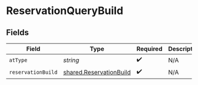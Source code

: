 # ReservationQueryBuild


## Fields

| Field                                                                     | Type                                                                      | Required                                                                  | Description                                                               |
| ------------------------------------------------------------------------- | ------------------------------------------------------------------------- | ------------------------------------------------------------------------- | ------------------------------------------------------------------------- |
| `atType`                                                                  | *string*                                                                  | :heavy_check_mark:                                                        | N/A                                                                       |
| `reservationBuild`                                                        | [shared.ReservationBuild](../../../sdk/models/shared/reservationbuild.md) | :heavy_check_mark:                                                        | N/A                                                                       |